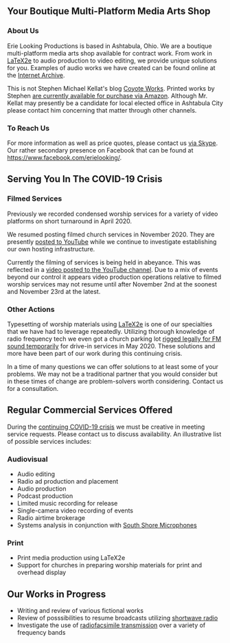 ## Your Boutique Multi-Platform Media Arts Shop

### About Us

Erie Looking Productions is based in Ashtabula, Ohio.  We are a boutique multi-platform media arts shop available for contract work.  From work in [LaTeX2e](https://simple.wikipedia.org/wiki/LaTeX) to audio production to video editing, we provide unique solutions for you. Examples of audio works we have created can be found online at the [Internet Archive](https://archive.org/search.php?query=%22Erie%20Looking%20Productions%22&and[]=mediatype%3A%22audio%22).

This is not Stephen Michael Kellat's blog [Coyote Works](http://coyote.works/).  Printed works by Stephen [are currently available for purchase via Amazon](https://www.amazon.com/Stephen-Michael-Kellat/e/B085MR8Y8J).  Although Mr. Kellat may presently be a candidate for local elected office in Ashtabula City please contact him concerning that matter through other channels.  

### To Reach Us

For more information as well as price quotes, please contact us <a href="skype:stephen.michael.kellat?chat">via Skype</a>.  Our rather secondary presence on Facebook that can be found at <https://www.facebook.com/erielooking/>.

## Serving You In The COVID-19 Crisis

### Filmed Services

Previously we recorded condensed worship services for a variety of video platforms on short turnaround in April 2020.  

We resumed posting filmed church services in November 2020.  They are presently [posted to YouTube](https://www.youtube.com/channel/UCOXfWtVAbaXrRrBsx5baFjg) while we continue to investigate establishing our own hosting infrastructure.  

Currently the filming of services is being held in abeyance.  This was reflected in a [video posted to the YouTube channel](https://youtu.be/_7biCeGEuoM).  Due to a mix of events beyond our control it appears video production operations relative to filmed worship services may not resume until after November 2nd at the soonest and November 23rd at the latest.

### Other Actions

Typesetting of worship materials using [LaTeX2e](https://simple.wikipedia.org/wiki/LaTeX) is one of our specialties that we have had to leverage repeatedly.  Utilizing thorough knowledge of radio frequency tech we even got a church parking lot [rigged legally for FM sound temporarily](https://en.wikipedia.org/w/index.php?title=Microbroadcasting&oldid=1005457777) for drive-in services in May 2020.  These solutions and more have been part of our work during this continuing crisis.  

In a time of many questions we can offer solutions to at least some of your problems.  We may not be a traditional partner that you would consider but in these times of change are problem-solvers worth considering.  Contact us for a consultation.  

## Regular Commercial Services Offered

During the [continuing COVID-19 crisis](https://simple.wikipedia.org/wiki/COVID-19_pandemic) we must be creative in meeting service requests.  Please contact us to discuss availability.  An illustrative list of possible services includes:

### Audiovisual

* Audio editing
* Radio ad production and placement
* Audio production
* Podcast production
* Limited music recording for release
* Single-camera video recording of events
* Radio airtime brokerage
* Systems analysis in conjunction with [South Shore Microphones](http://southshoremicrophones.com)

### Print
 
* Print media production using LaTeX2e
* Support for churches in preparing worship materials for print and overhead display  

## Our Works in Progress

* Writing and review of various fictional works 
* Review of posssibilities to resume broadcasts utilizing [shortwave radio](https://simple.wikipedia.org/wiki/Shortwave_radio)  
* Investigate the use of [radiofacsimile transmission](https://en.wikipedia.org/wiki/Radiofax) over a variety of frequency bands

